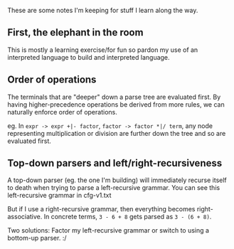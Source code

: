 These are some notes I'm keeping for stuff I learn along the way.

## First, the elephant in the room
This is mostly a learning exercise/for fun so pardon my use of an interpreted language to build
and interpreted language.

## Order of operations
The terminals that are "deeper" down a parse tree are evaluated first. By having higher-precedence operations
be derived from more rules, we can naturally enforce order of operations.

eg. In `expr -> expr +|- factor`, `factor -> factor *|/ term`, any node representing multiplication or 
division are further down the tree and so are evaluated first.

## Top-down parsers and left/right-recursiveness
A top-down parser (eg. the one I'm building) will immediately recurse itself to death when trying to 
parse a left-recursive grammar. You can see this left-recursive grammar in cfg-v1.txt

But if I use a right-recursive grammar, then everything becomes right-associative. In concrete
terms, `3 - 6 + 8` gets parsed as `3 - (6 + 8)`.

Two solutions: Factor my left-recursive grammar or switch to using a bottom-up parser. :/